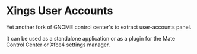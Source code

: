 # Xings User Accounts

Yet another fork of GNOME control center's to extract user-accounts panel.

It can be used as a standalone application or as a plugin for the Mate Control
Center or Xfce4 settings manager.
